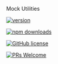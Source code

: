 Mock Utilities

[![version](https://img.shields.io/npm/v/@g20/mock.svg)](https://www.npmjs.com/package/@g20/mock) 

[![npm downloads](https://img.shields.io/npm/dm/@g20/mock.svg)](https://npm-stat.com/charts.html?package=@g20/mock&from=2022-09-01)

[![GitHub license](https://img.shields.io/badge/license-MIT-blue.svg)](./LICENSE)

[![PRs Welcome](https://img.shields.io/badge/PRs-welcome-brightgreen.svg)](./CONTRIBUTING.md)
